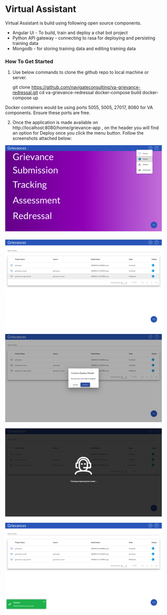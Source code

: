 # Virtual Assistant

Virtual Assistant is build using following open source components.

- Angular Ui - To build, train and deploy a chat bot project
- Python API gateway - connecting to rasa for deploying and persisting training data
- Mongodb - for storing training data and editing training data

### How To Get Started

1. Use below commands to clone the github repo to local machine or server.
    
    git clone https://github.com/navigateconsulting/va-grievance-redressal.git
    cd va-grievance-redressal
    docker-compose build
    docker-compose up
    
Docker containers would be using ports 5055, 5005, 27017, 8080 for VA components. Ensure these ports are free.

2. Once the application is made available on http://localhost:8080/home/grievance-app , on the header you will find an option for Deploy once you click the menu button. Follow the screenshots attached below:

<div align="center" >
  <img src="/docs/assets/grievance_deploy_1.png">
</div>
<br />
<div align="center" >
  <img src="/docs/assets/grievance_deploy_2.png">
</div>
<br />
<div align="center" >
  <img src="/docs/assets/grievance_deploy_3.png">
</div>
<br />
<div align="center" >
  <img src="/docs/assets/grievance_deploy_4.png">
</div>
<br />
<div align="center" >
  <img src="/docs/assets/grievance_deploy_5.png">
</div>
